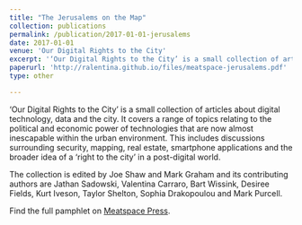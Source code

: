 ```yaml
---
title: "The Jerusalems on the Map"
collection: publications
permalink: /publication/2017-01-01-jerusalems
date: 2017-01-01
venue: 'Our Digital Rights to the City'
excerpt: '‘Our Digital Rights to the City’ is a small collection of articles about digital technology, data and the city.'
paperurl: 'http://ralentina.github.io/files/meatspace-jerusalems.pdf'
type: other

---
```

‘Our Digital Rights to the City’ is a small collection of articles about digital technology, data and the city. It covers a range of topics relating to the political and economic power of technologies that are now almost inescapable within the urban environment.
This includes discussions surrounding security, mapping, real estate, smartphone applications and the broader idea of a ‘right to the city’ in a post-digital world.

The collection is edited by Joe Shaw and Mark Graham and its contributing authors are Jathan Sadowski, Valentina Carraro, Bart Wissink, Desiree Fields, Kurt Iveson, Taylor Shelton, Sophia Drakopoulou and Mark Purcell.

Find the full pamphlet on [Meatspace Press](https://meatspacepress.com/).
